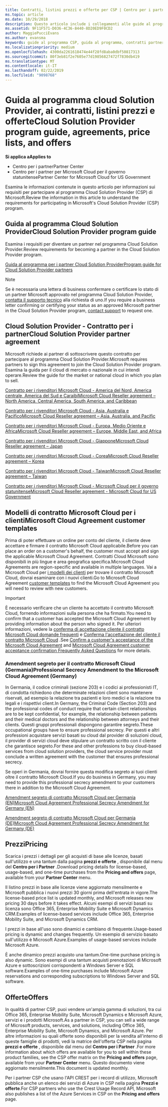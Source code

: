 ```yaml
---
title: Contratti, listini prezzi e offerte per CSP | Centro per i partner
ms.topic: article
ms.date: 10/29/2018
description: Questo articolo include i collegamenti alle guide al programma Cloud Solution Provider, ai contratti per i partner, ai contratti per i clienti, ai listini prezzi e alle offerte.
ms.assetid: 9F11F571-D036-4C36-8440-8D20ED9F0CD2
author: MaggiePucciEvans
ms.author: evansma
keywords: guide al programma CSP, guida al programma, contratti partner, contratto cliente, listini prezzi, offerte
ms.localizationpriority: medium
ms.openlocfilehash: 4300da2261618474e44f28fd8aba0dbf50817313
ms.sourcegitcommit: 80f3eb81f2e7605e77d19856827472f7830db419
ms.translationtype: MT
ms.contentlocale: it-IT
ms.lasthandoff: 02/22/2019
ms.locfileid: "9098768"
---
```

# <a name="cloud-solution-provider-program-guide-agreements-price-lists-and-offers"></a><span data-ttu-id="5a4b6-104">Guida al programma cloud Solution Provider, ai contratti, listini prezzi e offerte</span><span class="sxs-lookup"><span data-stu-id="5a4b6-104">Cloud Solution Provider program guide, agreements, price lists, and offers</span></span>

**<span data-ttu-id="5a4b6-105">Si applica a</span><span class="sxs-lookup"><span data-stu-id="5a4b6-105">Applies to</span></span>**

-  <span data-ttu-id="5a4b6-106">Centro per i partner</span><span class="sxs-lookup"><span data-stu-id="5a4b6-106">Partner Center</span></span>
-  <span data-ttu-id="5a4b6-107">Centro per i partner per Microsoft Cloud per il governo statunitense</span><span class="sxs-lookup"><span data-stu-id="5a4b6-107">Partner Center for Microsoft Cloud for US Government</span></span>


<span data-ttu-id="5a4b6-108">Esamina le informazioni contenute in questo articolo per informazioni sui requisiti per partecipare al programma Cloud Solution Provider (CSP) di Microsoft.</span><span class="sxs-lookup"><span data-stu-id="5a4b6-108">Review the information in this article to understand the requirements for participating in Microsoft's Cloud Solution Provider (CSP) program.</span></span> 

## <a name="cloud-solution-provider-program-guide"></a><span data-ttu-id="5a4b6-109">Guida al programma Cloud Solution Provider</span><span class="sxs-lookup"><span data-stu-id="5a4b6-109">Cloud Solution Provider program guide</span></span>

<span data-ttu-id="5a4b6-110">Esamina i requisiti per diventare un partner nel programma Cloud Solution Provider.</span><span class="sxs-lookup"><span data-stu-id="5a4b6-110">Review requirements for becoming a partner in the Cloud Solution Provider program.</span></span>

[<span data-ttu-id="5a4b6-111">Guida al programma per i partner Cloud Solution Provider</span><span class="sxs-lookup"><span data-stu-id="5a4b6-111">Program guide for Cloud Solution Provider partners</span></span>](https://go.microsoft.com/fwlink/p/?LinkId=617100)

>[!Note]
><span data-ttu-id="5a4b6-112">Se è necessaria una lettera di business confermare o certificare lo stato di un partner Microsoft approvato nel programma Cloud Solution Provider, [contatta il supporto tecnico](https://partner.microsoft.com/pcv/servicerequests/create) alla richiesta di uno.</span><span class="sxs-lookup"><span data-stu-id="5a4b6-112">If you require a business letter confirming or certifying your status as an approved Microsoft partner in the Cloud Solution Provider program, [contact support](https://partner.microsoft.com/pcv/servicerequests/create) to request one.</span></span>

## <a name="cloud-solution-provider-partner-agreement"></a><span data-ttu-id="5a4b6-113">Cloud Solution Provider - Contratto per i partner</span><span class="sxs-lookup"><span data-stu-id="5a4b6-113">Cloud Solution Provider partner agreement</span></span>

<span data-ttu-id="5a4b6-114">Microsoft richiede ai partner di sottoscrivere questo contratto per partecipare al programma Cloud Solution Provider.</span><span class="sxs-lookup"><span data-stu-id="5a4b6-114">Microsoft requires partners to sign this agreement to join the Cloud Solution Provider program.</span></span> <span data-ttu-id="5a4b6-115">Esamina la guida per il cloud di mercato o nazionale in cui intendi operare.</span><span class="sxs-lookup"><span data-stu-id="5a4b6-115">Review the guide for the market or national cloud in which you plan to sell.</span></span>

[<span data-ttu-id="5a4b6-116">Contratto per i rivenditori Microsoft Cloud - America del Nord, America centrale, America del Sud e Caraibi</span><span class="sxs-lookup"><span data-stu-id="5a4b6-116">Microsoft Cloud Reseller agreement – North America, Central America, South America, and Caribbean</span></span>](https://download.microsoft.com/download/2/C/8/2C8CAC17-FCE7-4F51-9556-4D77C7022DF5/MCRA2018_AOC_ENG_Sep2018_CR.pdf)

[<span data-ttu-id="5a4b6-117">Contratto per i rivenditori Microsoft Cloud - Asia, Australia e Pacifico</span><span class="sxs-lookup"><span data-stu-id="5a4b6-117">Microsoft Cloud Reseller agreement – Asia, Australia, and Pacific</span></span>](https://download.microsoft.com/download/2/C/8/2C8CAC17-FCE7-4F51-9556-4D77C7022DF5/MCRA2018_APOC_ENG_Mar2019_CR.pdf)

[<span data-ttu-id="5a4b6-118">Contratto per i rivenditori Microsoft Cloud - Europa, Medio Oriente e Africa</span><span class="sxs-lookup"><span data-stu-id="5a4b6-118">Microsoft Cloud Reseller agreement – Europe, Middle East, and Africa</span></span>](https://download.microsoft.com/download/2/C/8/2C8CAC17-FCE7-4F51-9556-4D77C7022DF5/MCRA2018_EOC_ENG_Sep2018_CR.pdf)

[<span data-ttu-id="5a4b6-119">Contratto per i rivenditori Microsoft Cloud - Giappone</span><span class="sxs-lookup"><span data-stu-id="5a4b6-119">Microsoft Cloud Reseller agreement – Japan</span></span>](https://download.microsoft.com/download/2/C/8/2C8CAC17-FCE7-4F51-9556-4D77C7022DF5/MCRA2018_JPN_ENG_Sep2018_CR.pdf)

[<span data-ttu-id="5a4b6-120">Contratto per i rivenditori Microsoft Cloud - Corea</span><span class="sxs-lookup"><span data-stu-id="5a4b6-120">Microsoft Cloud Reseller agreement – Korea</span></span>](https://download.microsoft.com/download/2/C/8/2C8CAC17-FCE7-4F51-9556-4D77C7022DF5/MCRA2018_KOR_ENG_Sep2018_CR.pdf)

[<span data-ttu-id="5a4b6-121">Contratto per i rivenditori Microsoft Cloud - Taiwan</span><span class="sxs-lookup"><span data-stu-id="5a4b6-121">Microsoft Cloud Reseller agreement – Taiwan</span></span>](https://download.microsoft.com/download/2/C/8/2C8CAC17-FCE7-4F51-9556-4D77C7022DF5/MCRA2018_TAI_ENG_Sep2018_CR.pdf)

[<span data-ttu-id="5a4b6-122">Contratto per i rivenditori Microsoft Cloud - Microsoft Cloud per il governo statunitense</span><span class="sxs-lookup"><span data-stu-id="5a4b6-122">Microsoft Cloud Reseller agreement - Microsoft Cloud for US Government</span></span>](https://download.microsoft.com/download/2/C/8/2C8CAC17-FCE7-4F51-9556-4D77C7022DF5/MCRA2018_AOC_USGCC_ENG_Feb2019_CR.pdf)

## <a name="microsoft-cloud-agreement-customer-templates"></a><span data-ttu-id="5a4b6-123">Modelli di contratto Microsoft Cloud per i clienti</span><span class="sxs-lookup"><span data-stu-id="5a4b6-123">Microsoft Cloud Agreement customer templates</span></span>

<span data-ttu-id="5a4b6-124">Prima di poter effettuare un ordine per conto del cliente, il cliente deve accettare e firmare il contratto Microsoft Cloud applicabile.</span><span class="sxs-lookup"><span data-stu-id="5a4b6-124">Before you can place an order on a customer's behalf, the customer must accept and sign the applicable Microsoft Cloud Agreement.</span></span> <span data-ttu-id="5a4b6-125">Contratti Cloud Microsoft sono disponibili in più lingue e area geografica specifica.</span><span class="sxs-lookup"><span data-stu-id="5a4b6-125">Microsoft Cloud Agreements are region-specific and available in multiple languages.</span></span> <span data-ttu-id="5a4b6-126">Vai a Microsoft Cloud per [i modelli dei clienti](agreements.md) per trovare il contratto Microsoft Cloud, dovrai esaminare con i nuovi clienti.</span><span class="sxs-lookup"><span data-stu-id="5a4b6-126">Go to Microsoft Cloud Agreement [customer templates](agreements.md) to find the Microsoft Cloud Agreement you will need to review with new customers.</span></span>

>[!IMPORTANT]
><span data-ttu-id="5a4b6-127">È necessario verificare che un cliente ha accettato il contratto Microsoft Cloud, fornendo informazioni sulla persona che ha firmato.</span><span class="sxs-lookup"><span data-stu-id="5a4b6-127">You need to confirm that a customer has accepted the Microsoft Cloud Agreement by providing information about the person who signed it.</span></span> <span data-ttu-id="5a4b6-128">Per ulteriori informazioni, vedere la [conferma di accettazione cliente il contratto Microsoft Cloud domande frequenti](confirm-consent-faq.md) e [Conferma l'accettazione del cliente il contratto Microsoft Cloud](confirm-consent.md) .</span><span class="sxs-lookup"><span data-stu-id="5a4b6-128">See [Confirm a customer's acceptance of the Microsoft Cloud Agreement](confirm-consent.md) and [Microsoft Cloud Agreement customer acceptance confirmation Frequently Asked Questions](confirm-consent-faq.md) for more details.</span></span>

### <a name="professional-secrecy-amendment-to-the-microsoft-cloud-agreement-germany"></a><span data-ttu-id="5a4b6-129">Amendment segreto per il contratto Microsoft Cloud (Germania)</span><span class="sxs-lookup"><span data-stu-id="5a4b6-129">Professional Secrecy Amendment to the Microsoft Cloud Agreement (Germany)</span></span>

<span data-ttu-id="5a4b6-130">In Germania, il codice criminali (sezione 203) e i codici ai professionisti IT, di condotta richiedono che determinate relazioni client sono mantenere riservati, ad esempio la relazione tra pazienti e loro medici e la relazione tra legali e i rispettivi client.</span><span class="sxs-lookup"><span data-stu-id="5a4b6-130">In Germany, the Criminal Code (Section 203) and the professional codes of conduct require that certain client relationships are to be kept confidential, for example, the relationship between patients and their medical doctors and the relationship between attorneys and their clients.</span></span> <span data-ttu-id="5a4b6-131">Questi gruppi professionali dispongono garantire segreto.</span><span class="sxs-lookup"><span data-stu-id="5a4b6-131">These occupational groups have to ensure professional secrecy.</span></span> <span data-ttu-id="5a4b6-132">Per questi e altri professioni acquistare servizi basati su cloud dal provider di soluzioni cloud, il provider di servizi cloud deve stipulare un contratto scritto con il cliente che garantisce segreto.</span><span class="sxs-lookup"><span data-stu-id="5a4b6-132">For these and other professions to buy cloud-based services from cloud solution providers, the cloud service provider must conclude a written agreement with the customer that ensures professional secrecy.</span></span> 

<span data-ttu-id="5a4b6-133">Se operi in Germania, dovrai fornire questa modifica segreto ai tuoi clienti oltre il contratto Microsoft Cloud.</span><span class="sxs-lookup"><span data-stu-id="5a4b6-133">If you do business in Germany, you may need to provide this professional secrecy amendment to your customers there in addition to the Microsoft Cloud Agreement.</span></span>

[<span data-ttu-id="5a4b6-134">Amendment segreto di contratto Microsoft Cloud per Germania (EN)</span><span class="sxs-lookup"><span data-stu-id="5a4b6-134">Microsoft Cloud Agreement Professional Secrecy Amendment for Germany (EN)</span></span>](https://go.microsoft.com/fwlink/?linkid=2030827&clcid=0x409)

[<span data-ttu-id="5a4b6-135">Amendment segreto di contratto Microsoft Cloud per Germania (DE)</span><span class="sxs-lookup"><span data-stu-id="5a4b6-135">Microsoft Cloud Agreement Professional Secrecy Amendment for Germany (DE)</span></span>](https://go.microsoft.com/fwlink/?linkid=2030827&clcid=0x407)


## <a name="pricing"></a><span data-ttu-id="5a4b6-136">Prezzi</span><span class="sxs-lookup"><span data-stu-id="5a4b6-136">Pricing</span></span>


<span data-ttu-id="5a4b6-137">Scarica i prezzi i dettagli per gli acquisti di base alle licenze, basati sull'utilizzo e una tantum dalla pagina **prezzi e offerte** , disponibile dal menu del **Centro per i Partner** .</span><span class="sxs-lookup"><span data-stu-id="5a4b6-137">Download pricing details for license-based, usage-based, and one-time purchases from the **Pricing and offers** page, available from your **Partner Center** menu.</span></span> 

<span data-ttu-id="5a4b6-138">Il listino prezzi in base alle licenze viene aggiornato mensilmente e Microsoft pubblica i nuovi prezzi 30 giorni prima dell'entrata in vigore.</span><span class="sxs-lookup"><span data-stu-id="5a4b6-138">The license-based price list is updated monthly, and Microsoft releases new pricing 30 days before it takes effect.</span></span> <span data-ttu-id="5a4b6-139">Alcuni esempi di servizi basati su licenza sono Office 365, Enterprise Mobility Suite e Microsoft Dynamics CRM.</span><span class="sxs-lookup"><span data-stu-id="5a4b6-139">Examples of license-based services include Office 365, Enterprise Mobility Suite, and Microsoft Dynamics CRM.</span></span> 

<span data-ttu-id="5a4b6-140">I prezzi in base all'uso sono dinamici e cambiano di frequente.</span><span class="sxs-lookup"><span data-stu-id="5a4b6-140">Usage-based pricing is dynamic and changes frequently.</span></span> <span data-ttu-id="5a4b6-141">Un esempio di servizio basato sull'utilizzo è Microsoft Azure.</span><span class="sxs-lookup"><span data-stu-id="5a4b6-141">Examples of usage-based services include Microsoft Azure.</span></span>

<span data-ttu-id="5a4b6-142">È anche dinamico prezzi acquisto una tantum.</span><span class="sxs-lookup"><span data-stu-id="5a4b6-142">One-time purchase pricing is also dynamic.</span></span> <span data-ttu-id="5a4b6-143">Sono esempi di una tantum acquisti prenotazioni di Microsoft Azure e sottoscrizioni corrispondenti a Windows Server e SQL software.</span><span class="sxs-lookup"><span data-stu-id="5a4b6-143">Examples of one-time purchases include Microsoft Azure reservations and corresponding subscriptions to Windows Server and SQL software.</span></span> 


## <a name="offers"></a><span data-ttu-id="5a4b6-144">Offerte</span><span class="sxs-lookup"><span data-stu-id="5a4b6-144">Offers</span></span>


<span data-ttu-id="5a4b6-145">In qualità di partner CSP, puoi vendere un'ampia gamma di soluzioni, tra cui Office 365, Enterprise Mobility Suite, Microsoft Dynamics e Microsoft Azure, servizi e i prodotti Microsoft.</span><span class="sxs-lookup"><span data-stu-id="5a4b6-145">As a partner in CSP, you can sell a wide range of Microsoft products, services, and solutions, including Office 365, Enterprise Mobility Suite, Microsoft Dynamics, and Microsoft Azure.</span></span> <span data-ttu-id="5a4b6-146">Per altre informazioni su quali offerte sono disponibili per la vendita all'interno di queste famiglie di prodotti, vedi la matrice dell'offerta CSP nella pagina **prezzi e offerte** , disponibile dal menu del **Centro per i Partner** .</span><span class="sxs-lookup"><span data-stu-id="5a4b6-146">For more information about which offers are available for you to sell within these product families, see the CSP offer matrix on the **Pricing and offers** page, available from your **Partner Center** menu.</span></span> <span data-ttu-id="5a4b6-147">Questo documento viene aggiornato mensilmente.</span><span class="sxs-lookup"><span data-stu-id="5a4b6-147">This document is updated monthly.</span></span>

<span data-ttu-id="5a4b6-148">Per i partner CSP che usano l'API CREST per i record di utilizzo, Microsoft pubblica anche un elenco dei servizi di Azure in CSP nella pagina **Prezzi e offerte**.</span><span class="sxs-lookup"><span data-stu-id="5a4b6-148">For CSP partners who use the Crest Usage Record API, Microsoft also publishes a list of the Azure Services in CSP on the **Pricing and offers** page.</span></span>


